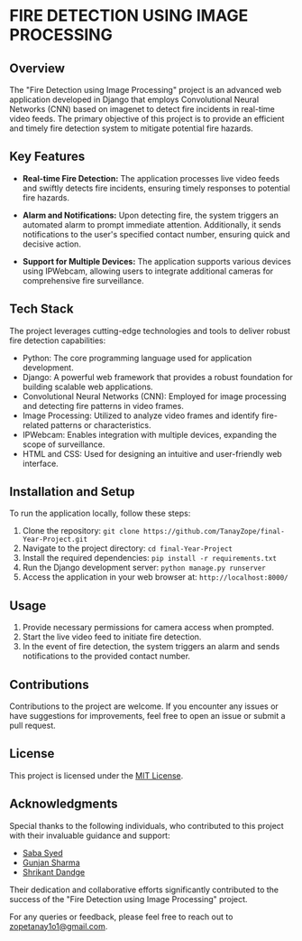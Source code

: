 # FIRE DETECTION USING IMAGE PROCESSING

## Overview

The "Fire Detection using Image Processing" project is an advanced web application developed in Django that employs Convolutional Neural Networks (CNN) based on imagenet to detect fire incidents in real-time video feeds. The primary objective of this project is to provide an efficient and timely fire detection system to mitigate potential fire hazards.

## Key Features

- **Real-time Fire Detection:** The application processes live video feeds and swiftly detects fire incidents, ensuring timely responses to potential fire hazards.

- **Alarm and Notifications:** Upon detecting fire, the system triggers an automated alarm to prompt immediate attention. Additionally, it sends notifications to the user's specified contact number, ensuring quick and decisive action.

- **Support for Multiple Devices:** The application supports various devices using IPWebcam, allowing users to integrate additional cameras for comprehensive fire surveillance.

## Tech Stack

The project leverages cutting-edge technologies and tools to deliver robust fire detection capabilities:

- Python: The core programming language used for application development.
- Django: A powerful web framework that provides a robust foundation for building scalable web applications.
- Convolutional Neural Networks (CNN): Employed for image processing and detecting fire patterns in video frames.
- Image Processing: Utilized to analyze video frames and identify fire-related patterns or characteristics.
- IPWebcam: Enables integration with multiple devices, expanding the scope of surveillance.
- HTML and CSS: Used for designing an intuitive and user-friendly web interface.

## Installation and Setup

To run the application locally, follow these steps:

1. Clone the repository: `git clone https://github.com/TanayZope/final-Year-Project.git`
2. Navigate to the project directory: `cd final-Year-Project`
3. Install the required dependencies: `pip install -r requirements.txt`
4. Run the Django development server: `python manage.py runserver`
5. Access the application in your web browser at: `http://localhost:8000/`

## Usage

1. Provide necessary permissions for camera access when prompted.
2. Start the live video feed to initiate fire detection.
3. In the event of fire detection, the system triggers an alarm and sends notifications to the provided contact number.

## Contributions

Contributions to the project are welcome. If you encounter any issues or have suggestions for improvements, feel free to open an issue or submit a pull request.

## License

This project is licensed under the [MIT License](https://github.com/TanayZope/final-Year-Project/blob/main/LICENSE).

## Acknowledgments

Special thanks to the following individuals, who contributed to this project with their invaluable guidance and support:

- [Saba Syed](https://github.com/saba-coder)
- [Gunjan Sharma](https://github.com/gunja1205)
- [Shrikant Dandge](https://github.com/SHRISHRIKANT)

Their dedication and collaborative efforts significantly contributed to the success of the "Fire Detection using Image Processing" project.

For any queries or feedback, please feel free to reach out to [zopetanay1o1@gmail.com](mailto:zopetanay1o1@gmail.com).
